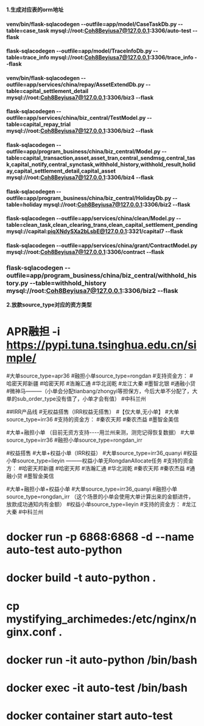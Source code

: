 **1.生成对应表的orm地址**
#### venv/bin/flask-sqlacodegen  --outfile=app/model/CaseTaskDb.py --table=case_task  mysql://root:Coh8Beyiusa7@127.0.0.1:3306/auto-test --flask
#### flask-sqlacodegen  --outfile=app/model/TraceInfoDb.py --table=trace_info  mysql://root:Coh8Beyiusa7@127.0.0.1:3306/trace_info --flask
####  
#### venv/bin/flask-sqlacodegen  --outfile=app/services/china/repay/AssetExtendDb.py --table=capital_settlement_detail  mysql://root:Coh8Beyiusa7@127.0.0.1:3306/biz3 --flask
#### flask-sqlacodegen  --outfile=app/services/china/biz_central/TestModel.py --table=capital_repay_trial mysql://root:Coh8Beyiusa7@127.0.0.1:3306/biz2 --flask
#### flask-sqlacodegen  --outfile=app/program_business/china/biz_central/Model.py --table=capital_transaction,asset,asset_tran,central_sendmsg,central_task,capital_notify,central_synctask,withhold_history,withhold_result,holiday,capital_settlement_detail,capital_asset mysql://root:Coh8Beyiusa7@127.0.0.1:3306/biz4 --flask
#### flask-sqlacodegen  --outfile=app/program_business/china/biz_central/HolidayDb.py --table=holiday mysql://root:Coh8Beyiusa7@127.0.0.1:3306/biz2 --flask
#### flask-sqlacodegen  --outfile=app/services/china/clean/Model.py --table=clean_task,clean_clearing_trans,clean_capital_settlement_pending mysql://capital:piqXNdySXa2bLsbE@127.0.0.1:3321/capital7 --flask
#### flask-sqlacodegen  --outfile=app/services/china/grant/ContractModel.py mysql://root:Coh8Beyiusa7@127.0.0.1:3306/contract --flask

### flask-sqlacodegen  --outfile=app/program_business/china/biz_central/withhold_history.py --table=withhold_history mysql://root:Coh8Beyiusa7@127.0.0.1:3306/biz2 --flask

**2.放款source_type对应的资方类型**
# APR融担 -i https://pypi.tuna.tsinghua.edu.cn/simple/
#大单source_type=apr36
#融担小单source_type=rongdan
#支持资金方：
#哈密天邦新疆
#哈密天邦
#浩瀚汇通
#华北润乾
#龙江大秦
#墨智北银
#通融小贷
#微神马———（小单会分配tianbang/zhongyi等担保方，今后大单不分配了，大单的sub_order_type没有值了，小单才会有值）
#中科兰州

##IRR产品线
#无权益搭售（IRR权益无搭售）
#【仅大单,无小单】
#大单source_type=irr36
#支持的资金方：
#秦农天邦
#秦农杰益
#墨智金美信

#大单+融担小单 （目前无资方支持----用兰州来测，测完记得恢复数据）
#大单source_type=irr36
#融担小单source_type=rongdan_irr

#权益搭售
#大单+权益小单（IRR权益）
#大单source_type=irr36_quanyi
#权益小单source_type=lieyin    ———权益小单无RongdanAllocate任务
#支持的资金方：
#哈密天邦新疆
#哈密天邦
#浩瀚汇通
#华北润乾
#秦农天邦
#秦农杰益
#通融小贷
#墨智金美信


#大单+融担小单+权益小单
#大单source_type=irr36_quanyi
#融担小单source_type=rongdan_irr （这个场景的小单会使用大单计算出来的金额进件，放款成功通知内有金额）
#权益小单source_type=lieyin
#支持的资金方：
#龙江大秦
#中科兰州

# docker run -p 6868:6868 -d --name auto-test  auto-python

# docker build -t auto-python .
# cp mystifying_archimedes:/etc/nginx/nginx.conf .
# docker run -it auto-python /bin/bash

# docker exec -it auto-test /bin/bash

# docker container start auto-test